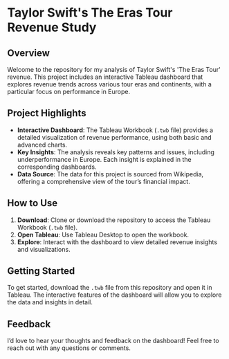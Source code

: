 # Taylor Swift's The Eras Tour Revenue Study

## Overview

Welcome to the repository for my analysis of Taylor Swift's 'The Eras Tour' revenue. This project includes an interactive Tableau dashboard that explores revenue trends across various tour eras and continents, with a particular focus on performance in Europe.

## Project Highlights

- **Interactive Dashboard**: The Tableau Workbook (`.twb` file) provides a detailed visualization of revenue performance, using both basic and advanced charts.
- **Key Insights**: The analysis reveals key patterns and issues, including underperformance in Europe. Each insight is explained in the corresponding dashboards.
- **Data Source**: The data for this project is sourced from Wikipedia, offering a comprehensive view of the tour’s financial impact.

## How to Use

1. **Download**: Clone or download the repository to access the Tableau Workbook (`.twb` file).
2. **Open Tableau**: Use Tableau Desktop to open the workbook.
3. **Explore**: Interact with the dashboard to view detailed revenue insights and visualizations.

## Getting Started

To get started, download the `.twb` file from this repository and open it in Tableau. The interactive features of the dashboard will allow you to explore the data and insights in detail.

## Feedback

I’d love to hear your thoughts and feedback on the dashboard! Feel free to reach out with any questions or comments.

